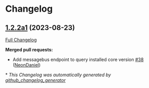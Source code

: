 # Changelog

## [1.2.2a1](https://github.com/NeonGeckoCom/neon-phal-plugin-core-updater/tree/1.2.2a1) (2023-08-23)

[Full Changelog](https://github.com/NeonGeckoCom/neon-phal-plugin-core-updater/compare/1.2.1...1.2.2a1)

**Merged pull requests:**

- Add messagebus endpoint to query installed core version [\#38](https://github.com/NeonGeckoCom/neon-phal-plugin-core-updater/pull/38) ([NeonDaniel](https://github.com/NeonDaniel))



\* *This Changelog was automatically generated by [github_changelog_generator](https://github.com/github-changelog-generator/github-changelog-generator)*
